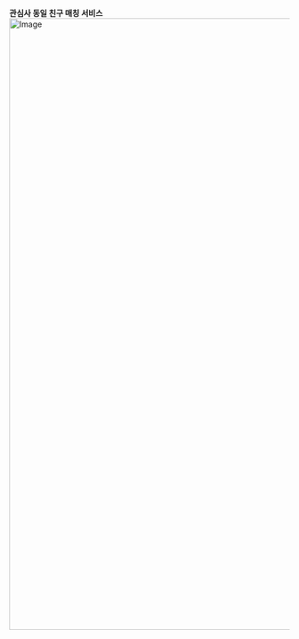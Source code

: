 **관심사 동일 친구 매칭 서비스**
<img width="1098" alt="Image" src="https://github.com/user-attachments/assets/a7e47a3d-0e64-4d18-b21d-93b295314709" />
